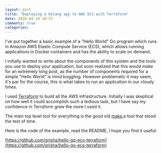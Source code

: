 ```yaml
---
layout: post
title: "Deploying a Golang app to AWS ECS with Terraform"
date: 2016-04-19 10:53
comments: true
categories:
---
```


I've put together a basic example of a "Hello World" Go program which
runs in Amazon AWS Elastic Compute Service (ECS), which allows running
applications in Docker containers and has the ability to scale on
demand.

I initially wanted to write about the components of this system and
the tools you use to deploy your application, but soon realized that
this would make for an extremely long post, as the number of
components required for a simple "Hello World" is mind
boggling. However problematic it may seem, it's par for the course,
this is what takes to run an application in our cloudy times.

I used [Terraform](https://github.com/hashicorp/terraform) to build
all the AWS infrastructure. Initially I was skeptical on how well it
could accomplish such a tedious task, but I have say my confidence in
Terraform grew the more I used it.

The main top level tool for everything is the good old
[make](https://en.wikipedia.org/wiki/Make_%28software%29),a tool that
stood the test of time.

Here is the code of the example, read the README, I hope you find it
useful:

[https://github.com/grisha/hello-go-ecs-terraform](https://github.com/grisha/hello-go-ecs-terraform)

